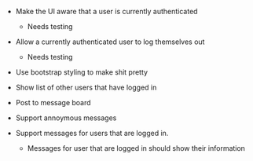 - Make the UI aware that a user is currently authenticated
  - Needs testing

- Allow a currently authenticated user to log themselves out
  - Needs testing

- Use bootstrap styling to make shit pretty

- Show list of other users that have logged in

- Post to message board
- Support annoymous messages
- Support messages for users that are logged in.
  - Messages for user that are logged in should show their information
